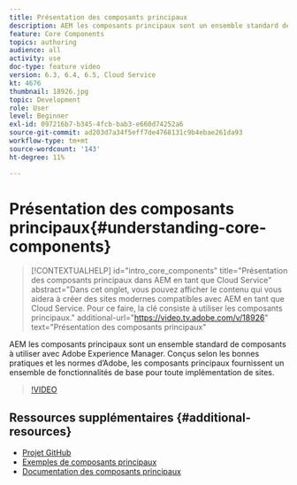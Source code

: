 ```yaml
---
title: Présentation des composants principaux
description: AEM les composants principaux sont un ensemble standard de composants à utiliser avec Adobe Experience Manager. Conçus selon les bonnes pratiques et les normes d’Adobe, les composants principaux fournissent un ensemble de fonctionnalités de base pour toute implémentation de sites.
feature: Core Components
topics: authoring
audience: all
activity: use
doc-type: feature video
version: 6.3, 6.4, 6.5, Cloud Service
kt: 4676
thumbnail: 18926.jpg
topic: Development
role: User
level: Beginner
exl-id: 097216b7-b345-4fcb-bab3-e660d74252a6
source-git-commit: ad203d7a34f5eff7de4768131c9b4ebae261da93
workflow-type: tm+mt
source-wordcount: '143'
ht-degree: 11%

---
```


# Présentation des composants principaux{#understanding-core-components}

>[!CONTEXTUALHELP]
>id="intro_core_components"
>title="Présentation des composants principaux dans AEM en tant que Cloud Service"
>abstract="Dans cet onglet, vous pouvez afficher le contenu qui vous aidera à créer des sites modernes compatibles avec AEM en tant que Cloud Service. Pour ce faire, la clé consiste à utiliser les composants principaux."
>additional-url="https://video.tv.adobe.com/v/18926" text="Présentation des composants principaux"

AEM les composants principaux sont un ensemble standard de composants à utiliser avec Adobe Experience Manager. Conçus selon les bonnes pratiques et les normes d’Adobe, les composants principaux fournissent un ensemble de fonctionnalités de base pour toute implémentation de sites.

>[!VIDEO](https://video.tv.adobe.com/v/18926/?quality=12&learn=on)

## Ressources supplémentaires {#additional-resources}

* [Projet GitHub](https://github.com/adobe/aem-core-wcm-components)
* [Exemples de composants principaux](https://www.aemcomponents.dev/)
* [Documentation des composants principaux](https://experienceleague.adobe.com/docs/experience-manager-core-components/using/introduction.html?lang=fr)

